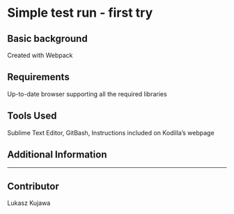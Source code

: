 Simple test run - first try
====================


Basic background
---------------------
Created with Webpack

Requirements
---------------------
Up-to-date browser supporting all the required libraries

Tools Used
---------------------
Sublime Text Editor, GitBash, Instructions included on Kodilla’s webpage 

Additional Information
---------------------
***

Contributor
---------------------
Lukasz Kujawa